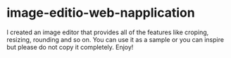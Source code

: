 # image-editio-web-napplication
I created an image editor that provides all of the features like croping, resizing, rounding and so on. You can use it as a sample or you can inspire but please do not copy it completely. Enjoy!
